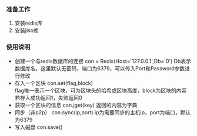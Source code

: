 ### 准备工作  

1. 安装redis库
2. 安装jiso库

### 使用说明

- 创建一个与redis数据库的连接
    con = Redis(Host='127.0.0.1',Db='0') 
    Db表示数据库名，这里默认无密码，端口为6379，可以传入Port和Password参数进行修改
- 存入一个区块
    con.set(flag,block)  
    flag唯一表示一个区块，可为区块头的哈希或区块高度，block为区块的内容
    若存入成功返回1，失败返回0
- 获取一个区块的信息
    con.jget(key)
    返回的内容为字典
- 同步（非p2p）
    con.sync(ip,port)
    ip为需要同步的主机ip，port为端口，默认为6379
- 写入磁盘
    con.save()
